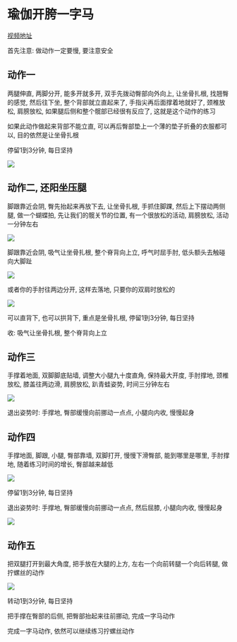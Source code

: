# 瑜伽开胯一字马

[视频地址](https://www.bilibili.com/video/BV1vx4y1a7Ei/?spm_id_from=333.1387.favlist.content.click&vd_source=d4aed7fc2160657ad923be37001c1c91)

首先注意: 做动作一定要慢, 要注意安全

## 动作一

两腿伸直, 两脚分开, 能多开就多开, 双手先拨动臀部向外向上, 让坐骨扎根, 找翘臀的感觉, 然后往下坐, 整个背部就立直起来了, 手指尖再后面撑着地就好了, 颈椎放松, 肩膀放松, 如果腿后侧和整个髋部已经很有反应了, 这就是这个动作的练习

如果此动作做起来背部不能立直, 可以再后臀部垫上一个薄的垫子折叠的衣服都可以, 目的依然是让坐骨扎根

停留1到3分钟, 每日坚持

![](http://localhost:17001/Projects/YogaOneHorse/2025-10-09-10-31-02.png)

## 动作二, 还阳坐压腿

脚跟靠近会阴, 臀先抬起来再放下去, 让坐骨扎根, 手抓住脚踝, 然后上下摆动两侧腿, 做一个蝴蝶拍, 先让我们的髋关节的位置, 有一个很放松的活动, 肩膀放松, 活动一分钟左右

![](http://localhost:17001/Projects/YogaOneHorse/2025-10-09-10-38-30.png)

脚跟靠近会阴, 吸气让坐骨扎根, 整个脊背向上立, 呼气时屈手肘, 低头额头去触碰向大脚趾

![](http://localhost:17001/Projects/YogaOneHorse/2025-10-09-10-41-37.png)

或者你的手肘往两边分开, 这样去落地, 只要你的双肩时放松的

![](http://localhost:17001/Projects/YogaOneHorse/2025-10-09-10-41-54.png)

可以直背下, 也可以拱背下, 重点是坐骨扎根, 停留1到3分钟, 每日坚持

收: 吸气让坐骨扎根, 整个脊背向上立

## 动作三

手撑着地面, 双脚脚底贴墙, 调整大小腿九十度直角, 保持最大开度, 手肘撑地, 颈椎放松, 膝盖往两边滑, 肩膀放松, 趴青蛙姿势, 时间三分钟左右

![](http://localhost:17001/Projects/YogaOneHorse/2025-10-09-13-48-46.png)

退出姿势时: 手撑地, 臀部缓慢向前挪动一点点, 小腿向内收, 慢慢起身

## 动作四

手撑地面, 脚跟, 小腿, 臀部靠墙, 双脚打开, 慢慢下滑臀部, 能到哪里是哪里, 手肘撑地, 随着练习时间的增长, 臀部越来越低

![](http://localhost:17001/Projects/YogaOneHorse/2025-10-09-13-55-01.png)

停留1到3分钟, 每日坚持

退出姿势时: 手撑地, 臀部缓慢向前挪动一点点, 然后屈膝, 小腿向内收, 慢慢起身

![](http://localhost:17001/Projects/YogaOneHorse/2025-10-09-13-56-27.png)

## 动作五

把双腿打开到最大角度, 把手放在大腿的上方, 左右一个向前转腿一个向后转腿, 做拧螺丝的动作

![](http://localhost:17001/Projects/YogaOneHorse/2025-10-09-14-01-50.png)

转动1到3分钟, 每日坚持

把手撑在臀部的后侧, 把臀部抬起来往前挪动, 完成一字马动作

完成一字马动作, 依然可以继续练习拧螺丝动作

